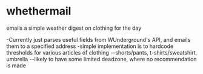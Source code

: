 # whethermail
emails a simple weather digest on clothing for the day

-Currently just parses useful fields from WUnderground's API, and emails them to a specified address
-simple implementation is to hardcode thresholds for various articles of clothing
--shorts/pants, t-shirts/sweatshirt, umbrella
--likely to have some limited deadzone, where no recommendation is made
